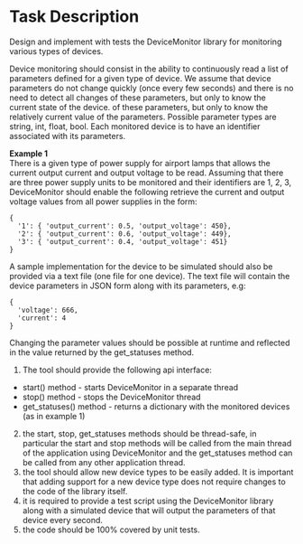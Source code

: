 # Task Description
Design and implement with tests the DeviceMonitor library for monitoring various types of devices.

Device monitoring should consist in the ability to continuously read a list of parameters defined for a given type of device.
We assume that device parameters do not change quickly (once every few seconds) and there is no need to detect all changes of these parameters, but only to know the current state of the device.
of these parameters, but only to know the relatively current value of the parameters.
Possible parameter types are string, int, float, bool.
Each monitored device is to have an identifier associated with its parameters.

**Example 1**  
There is a given type of power supply for airport lamps that allows the current output current and output voltage to be read.
Assuming that there are three power supply units to be monitored and their identifiers are 1, 2, 3, DeviceMonitor should enable the following
retrieve the current and output voltage values from all power supplies in the form:
```
{
  '1': { 'output_current': 0.5, 'output_voltage': 450},
  '2': { 'output_current': 0.6, 'output_voltage': 449},
  '3': { 'output_current': 0.4, 'output_voltage': 451}
}
```

A sample implementation for the device to be simulated should also be provided via a text file (one file for one device).
The text file will contain the device parameters in JSON form along with its parameters, e.g:
```
{
  'voltage': 666,
  'current': 4
}
```

Changing the parameter values should be possible at runtime and reflected in the value returned by the get_statuses method.

1. The tool should provide the following api interface:
- start() method - starts DeviceMonitor in a separate thread
- stop() method - stops the DeviceMonitor thread
- get_statuses() method - returns a dictionary with the monitored devices (as in example 1)
2. the start, stop, get_statuses methods should be thread-safe, in particular the start and stop methods will be called from the main thread of the
 application using DeviceMonitor and the get_statuses method can be called from any other application thread.
3. the tool should allow new device types to be easily added. It is important that adding support for a new device type does not require changes to the code of the library itself.
4. it is required to provide a test script using the DeviceMonitor library along with a simulated device that will output the parameters of that device every second.
5. the code should be 100% covered by unit tests.